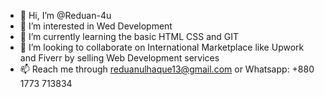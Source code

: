 - 👋 Hi, I’m @Reduan-4u
- 👀 I’m interested in Wed Development 
- 🌱 I’m currently learning the basic HTML CSS and GIT
- 💞️ I’m looking to collaborate on International Marketplace like Upwork and Fiverr by selling Web Development services
- 📫 Reach me through reduanulhaque13@gmail.com or Whatsapp: +880 1773 713834
